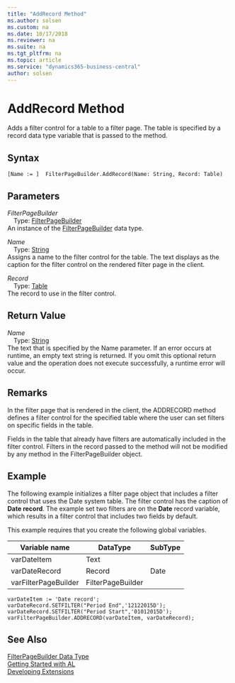 ```yaml
---
title: "AddRecord Method"
ms.author: solsen
ms.custom: na
ms.date: 10/17/2018
ms.reviewer: na
ms.suite: na
ms.tgt_pltfrm: na
ms.topic: article
ms.service: "dynamics365-business-central"
author: solsen
---
```

[//]: # (START>DO_NOT_EDIT)
[//]: # (IMPORTANT:Do not edit any of the content between here and the END>DO_NOT_EDIT.)
[//]: # (Any modifications should be made in the .xml files in the ModernDev repo.)
# AddRecord Method
Adds a filter control for a table to a filter page. The table is specified by a record data type variable that is passed to the method.

## Syntax
```
[Name := ]  FilterPageBuilder.AddRecord(Name: String, Record: Table)
```
## Parameters
*FilterPageBuilder*  
&emsp;Type: [FilterPageBuilder](filterpagebuilder-data-type.md)  
An instance of the [FilterPageBuilder](filterpagebuilder-data-type.md) data type.  

*Name*  
&emsp;Type: [String](../string/string-data-type.md)  
Assigns a name to the filter control for the table. The text displays as the caption for the filter control on the rendered filter page in the client.
        
*Record*  
&emsp;Type: [Table](../table/table-data-type.md)  
The record to use in the filter control.  


## Return Value
*Name*  
&emsp;Type: [String](../string/string-data-type.md)  
The text that is specified by the Name parameter. If an error occurs at runtime, an empty text string is returned.
      If you omit this optional return value and the operation does not execute successfully, a runtime error will occur.    


[//]: # (IMPORTANT: END>DO_NOT_EDIT)

## Remarks  
 In the filter page that is rendered in the client, the ADDRECORD method defines a filter control for the specified table where the user can set filters on specific fields in the table.  

 Fields in the table that already have filters are automatically included in the filter control. Filters in the record passed to the method will not be modified by any method in the FilterPageBuilder object.  

## Example  
 The following example initializes a filter page object that includes a filter control that uses the Date system table. The filter control has the caption of **Date record**. The example set two filters are on the **Date** record variable, which results in a filter control that includes two fields by default.  

 This example requires that you create the following global variables.  

|Variable name|DataType|SubType|  
|-------------------|--------------|-------------|  
|varDateItem|Text||  
|varDateRecord|Record|Date|  
|varFilterPageBuilder|FilterPageBuilder||  

```  
varDateItem := 'Date record';  
varDateRecord.SETFILTER("Period End",'12122015D');  
varDateRecord.SETFILTER("Period Start",'01012015D');  
varFilterPageBuilder.ADDRECORD(varDateItem, varDateRecord);  
```  


## See Also
[FilterPageBuilder Data Type](filterpagebuilder-data-type.md)  
[Getting Started with AL](../../devenv-get-started.md)  
[Developing Extensions](../../devenv-dev-overview.md)